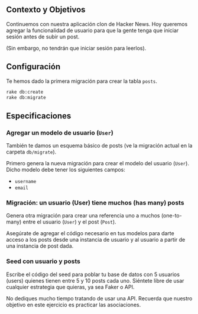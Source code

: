 ## Contexto y Objetivos

Continuemos con nuestra aplicación clon de Hacker News. Hoy queremos agregar la funcionalidad de usuario para que la gente tenga que iniciar sesión antes de subir un post.

(Sin embargo, no tendrán que iniciar sesión para leerlos).

## Configuración

Te hemos dado la primera migración para crear la tabla `posts`.

```bash
rake db:create
rake db:migrate
```

## Especificaciones

### Agregar un modelo de usuario (`User`)

También te damos un esquema básico de posts (ve la migración actual en la carpeta `db/migrate`).

Primero genera la nueva migración para crear el modelo del usuario (`User`). Dicho modelo debe tener los siguientes campos:

- `username`
- `email`

### Migración: un usuario (User) tiene muchos (has many) posts

Genera otra migración para crear una referencia uno a muchos (one-to-many) entre el usuario (`User`) y el post (`Post`).

Asegúrate de agregar el código necesario en tus modelos para darte acceso a los posts desde una instancia de usuario y al usuario a partir de una instancia de post dada.

### Seed con usuario y posts

Escribe el código del seed para poblar tu base de datos con 5 usuarios (users) quienes tienen entre 5 y 10 posts cada uno. Siéntete libre de usar cualquier estrategia que quieras, ya sea Faker o API.

No dediques mucho tiempo tratando de usar una API. Recuerda que nuestro objetivo en este ejercicio es practicar las asociaciones.
